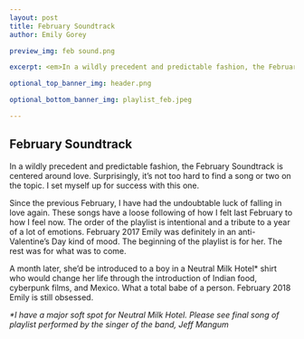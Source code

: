 ```yaml
---
layout: post
title: February Soundtrack
author: Emily Gorey

preview_img: feb sound.png

excerpt: <em>In a wildly precedent and predictable fashion, the February Soundtrack is centered around love. Surprisingly, it’s not too hard to find a song or two on the topic. I set myself up for success with this one.</em>

optional_top_banner_img: header.png

optional_bottom_banner_img: playlist_feb.jpeg

---
```


<!-- BELOW HERE IS WHERE YOUR POST'S BODY WILL GO -->

<h2>February Soundtrack</h2>

In a wildly precedent and predictable fashion, the February Soundtrack is centered around love. Surprisingly, it’s not too hard to find a song or two on the topic. I set myself up for success with this one.

Since the previous February, I have had the undoubtable luck of falling in love again. These songs have a loose following of how I felt last February to how I feel now. The order of the playlist is intentional and a tribute to a year of a lot of emotions. February 2017 Emily was definitely in an anti-Valentine’s Day kind of mood. The beginning of the playlist is for her. The rest was for what was to come.   

A month later, she’d be introduced to a boy in a Neutral Milk Hotel* shirt who would change her life through the introduction of Indian food, cyberpunk films, and Mexico. What a total babe of a person. February 2018 Emily is still obsessed.

<em>*I have a major soft spot for Neutral Milk Hotel. Please see final song of playlist performed by the singer of the band, Jeff Mangum</em>


